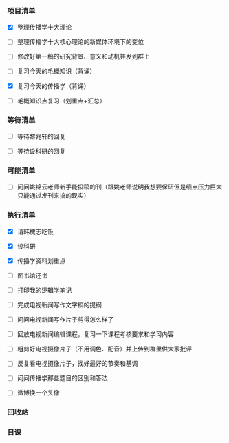 ### 项目清单

- [x] 整理传播学十大理论

- [ ] 整理传播学十大核心理论的新媒体环境下的变位

- [ ] 修改好第一稿的研究背景、意义和动机并发到群上

- [ ] 复习今天的毛概知识（背诵）

- [x] 复习今天的传播学（背诵）

- [ ] 毛概知识点复习（划重点+汇总）

  

### 等待清单

- [ ] 等待黎兆轩的回复

- [ ] 等待设科研的回复

  

###  可能清单

- [ ] 问问姚锦云老师新手能投稿的刊（跟姚老师说明我想要保研但是绩点压力巨大只能通过发刊来搞的现实）

  

### 执行清单

- [x] 请韩槐志吃饭

- [x] 设科研

- [x] 传播学资料划重点

- [ ] 图书馆还书

- [ ] 打印我的逻辑学笔记

- [ ] 完成电视新闻写作文字稿的提纲

- [ ] 问问电视新闻写作片子剪得怎么样了

- [ ] 回放电视新闻编辑课程，复习一下课程考核要求和学习内容

- [ ] 粗剪好电视摄像片子（不用调色、配音）并上传到群里供大家批评

- [ ] 反复看电视摄像片子，找好最好的节奏和基调

- [ ] 问问传播学那些题目的区别和答法

- [ ] 微博换一个头像

  

### 回收站

### 日课

